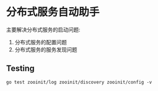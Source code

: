 # 分布式服务自动助手

主要解决分布式服务的启动问题:
1. 分布式服务的配置问题
1. 分布式服务的服务发现问题

## Testing

    go test zooinit/log zooinit/discovery zooinit/config -v
